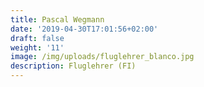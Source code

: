 ```yaml
---
title: Pascal Wegmann
date: '2019-04-30T17:01:56+02:00'
draft: false
weight: '11'
image: /img/uploads/fluglehrer_blanco.jpg
description: Fluglehrer (FI)
---
```

